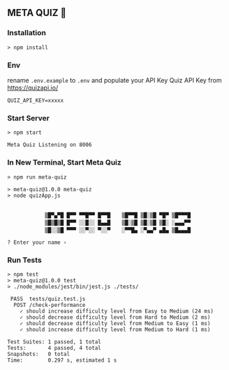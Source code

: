 ## META QUIZ 🔮

### Installation

```
> npm install
```
### Env
rename `.env.example` to `.env` and populate your API Key
Quiz API Key from https://quizapi.io/
```
QUIZ_API_KEY=xxxxx
```

### Start Server
```
> npm start

Meta Quiz Listening on 8006
```

### In New Terminal, Start Meta Quiz
```
> npm run meta-quiz

> meta-quiz@1.0.0 meta-quiz
> node quizApp.js


            ▒█▀▄▀█ █▀▀ ▀▀█▀▀ █▀▀█ 　 ▒█▀▀█ ▒█░▒█ ▀█▀ ▒█▀▀▀█ 　 
            ▒█▒█▒█ █▀▀ ░░█░░ █▄▄█ 　 ▒█░▒█ ▒█░▒█ ▒█░ ░▄▄▄▀▀ 　 
            ▒█░░▒█ ▀▀▀ ░░▀░░ ▀░░▀ 　 ░▀▀█▄ ░▀▄▄▀ ▄█▄ ▒█▄▄▄█ 　
        
? Enter your name › 
```

### Run Tests
```
> npm test
> meta-quiz@1.0.0 test
> ./node_modules/jest/bin/jest.js ./tests/

 PASS  tests/quiz.test.js
  POST /check-performance
    ✓ should increase difficulty level from Easy to Medium (24 ms)
    ✓ should decrease difficulty level from Hard to Medium (2 ms)
    ✓ should decrease difficulty level from Medium to Easy (1 ms)
    ✓ should increase difficulty level from Medium to Hard (1 ms)

Test Suites: 1 passed, 1 total
Tests:       4 passed, 4 total
Snapshots:   0 total
Time:        0.297 s, estimated 1 s
```
